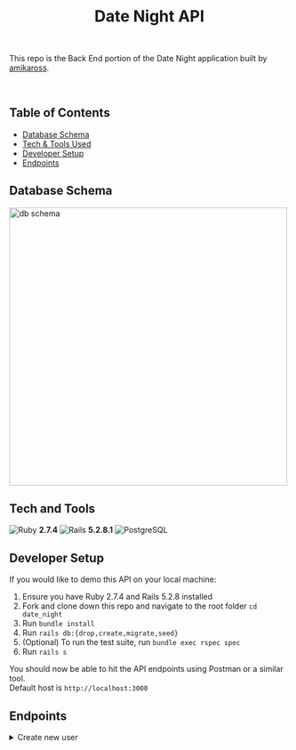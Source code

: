 <h1 align="center">Date Night API</h1>

<br>
 
This repo is the Back End portion of the Date Night application built by [amikaross](https://www.github.com/amikaross).

<br>

## Table of Contents
- [Database Schema](#database-schema)
- [Tech & Tools Used](#tech-and-tools)
- [Developer Setup](#developer-setup)
- [Endpoints](#endpoints)

## Database Schema
<img src="doc/images/schema.png" alt="db schema" class="center" width="500" height="500">

## Tech and Tools
   ![Ruby](https://img.shields.io/badge/Ruby-CC342D?style=for-the-badge&logo=ruby&logoColor=white) **2.7.4**
   ![Rails](https://img.shields.io/badge/Ruby_on_Rails-CC0000?style=for-the-badge&logo=ruby-on-rails&logoColor=white) **5.2.8.1**
   ![PostgreSQL](https://img.shields.io/badge/PostgreSQL-316192?style=for-the-badge&logo=postgresql&logoColor=white)

## Developer Setup
  If you would like to demo this API on your local machine:
<ol>
  <li> Ensure you have Ruby 2.7.4 and Rails 5.2.8 installed </li>
  <li> Fork and clone down this repo and navigate to the root folder <code>cd date_night</code></li>
  <li> Run <code>bundle install</code> </li>
  <li> Run <code>rails db:{drop,create,migrate,seed}</code> </li>
  <li> (Optional) To run the test suite, run <code>bundle exec rspec spec</code> </li>
  <li> Run <code>rails s</code> </li>
</ol>
You should now be able to hit the API endpoints using Postman or a similar tool.<br>
Default host is <code>http://localhost:3000</code>

 
## Endpoints

<details close>
<summary> Create new user </summary><br>

  - POST "/api/v1/users"<br>
  - Sample request body: <br>
    ```
        {
          "user": {
              "email": "test@example.com",
              "password": "password"
            }
        }
    ```
  
  - Sample response body: <br>
    ```
      {
        "data": {
            "id": "2",
            "type": "user",
            "attributes": {
                "email": "testcase",
                "location": nil,
                "radius": nil,
                "lat": nil,
                "long": nil
              }
          }
      }
    ```
</details>


